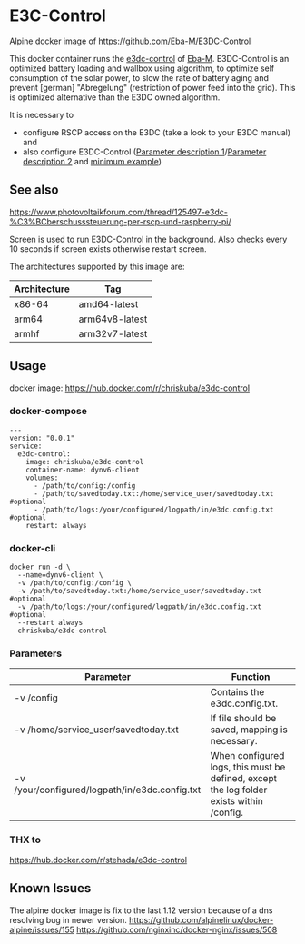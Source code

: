 # E3C-Control
Alpine docker image of https://github.com/Eba-M/E3DC-Control

This docker container runs the [e3dc-control](https://github.com/Eba-M/E3DC-Control) of [Eba-M](https://github.com/Eba-M).
E3DC-Control is an optimized battery loading and wallbox using algorithm, to optimize self consumption of the solar power, to slow the rate of battery aging and prevent [german] "Abregelung" (restriction of power feed into the grid). This is optimized alternative than the E3DC owned algorithm.

It is necessary to 
 - configure RSCP access on the E3DC (take a look to your E3DC manual) and 
 - also configure E3DC-Control ([Parameter description 1](https://github.com/Eba-M/E3DC-Control/blob/master/Beschreibung_Parameter)/[Parameter description 2](https://forum.iobroker.net/topic/32976/e3dc-hauskraftwerk-steuern/2) and [minimum example](https://github.com/Eba-M/E3DC-Control/blob/master/e3dc.config.txt.template))

## See also
https://www.photovoltaikforum.com/thread/125497-e3dc-%C3%BCberschusssteuerung-per-rscp-und-raspberry-pi/

Screen is used to run E3DC-Control in the background. Also checks every 10 seconds if screen exists otherwise restart screen.

The architectures supported by this image are:

| Architecture | Tag | 
| ------ | ------ |
| x86-64 | amd64-latest |
| arm64 | arm64v8-latest |
| armhf | arm32v7-latest |

## Usage

docker image: https://hub.docker.com/r/chriskuba/e3dc-control

### docker-compose
```
---
version: "0.0.1"
service:
  e3dc-control:
    image: chriskuba/e3dc-control
    container-name: dynv6-client
    volumes:
      - /path/to/config:/config
      - /path/to/savedtoday.txt:/home/service_user/savedtoday.txt #optional
      - /path/to/logs:/your/configured/logpath/in/e3dc.config.txt #optional
    restart: always
```

### docker-cli
```
docker run -d \
  --name=dynv6-client \  
  -v /path/to/config:/config \
  -v /path/to/savedtoday.txt:/home/service_user/savedtoday.txt #optional
  -v /path/to/logs:/your/configured/logpath/in/e3dc.config.txt #optional
  --restart always
  chriskuba/e3dc-control
```

### Parameters
| Parameter | Function |
| ------ | ------ |
| -v /config | Contains the e3dc.config.txt. |
| -v /home/service_user/savedtoday.txt | If file should be saved, mapping is necessary. |
| -v /your/configured/logpath/in/e3dc.config.txt | When configured logs, this must be defined, except the log folder exists within /config. |

### THX to
https://hub.docker.com/r/stehada/e3dc-control

## Known Issues
The alpine docker image is fix to the last 1.12 version because of a dns resolving bug in newer version.
https://github.com/alpinelinux/docker-alpine/issues/155
https://github.com/nginxinc/docker-nginx/issues/508